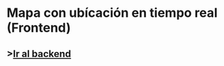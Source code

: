 # Mapa con ubícación en tiempo real (Frontend)
## >[Ir al backend](https://github.com/AntonyChR/mapa-socketIO-BACKEND)
